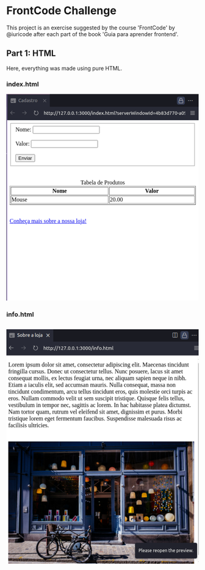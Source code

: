 # FrontCode Challenge
This project is an exercise suggested by the course 'FrontCode' by @iuricode after each part of the book 'Guia para aprender frontend'.

## Part 1: HTML
Here, everything was made using pure HTML.

### index.html

![First visual of index.html](./docs/index-html.png)

### info.html

![First visual of info.html](./docs/info-html.png)
 ---